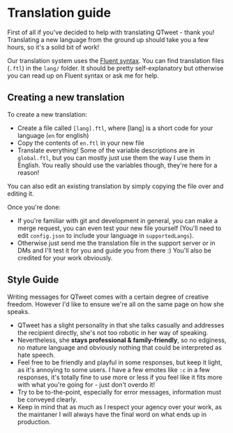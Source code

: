 # Translation guide

First of all if you've decided to help with translating QTweet - thank you! Translating a new language from the ground up should take you a few hours, so it's a solid bit of work!

Our translation system uses the [Fluent syntax](https://projectfluent.org/fluent/guide/). You can find translation files (`.ftl`) in the `lang/` folder. It should be pretty self-explanatory but otherwise you can read up on Fluent syntax or ask me for help.

## Creating a new translation

To create a new translation:

- Create a file called `[lang].ftl`, where [lang] is a short code for your language (`en` for english)
- Copy the contents of `en.ftl` in your new file
- Translate everything! Some of the variable descriptions are in `global.ftl`, but you can mostly just use them the way I use them in English. You really should use the variables though, they're here for a reason!

You can also edit an existing translation by simply copying the file over and editing it.

Once you're done:

- If you're familiar with git and development in general, you can make a merge request, you can even test your new file yourself (You'll need to edit `config.json` to include your language in `supportedLangs`).
- Otherwise just send me the translation file in the support server or in DMs and I'll test it for you and guide you from there :) You'll also be credited for your work obviously.

## Style Guide

Writing messages for QTweet comes with a certain degree of creative freedom. However I'd like to ensure we're all on the same page on how she speaks.

- QTweet has a slight personality in that she talks casually and addresses the recipient directly, she's not too robotic in her way of speaking.
- Nevertheless, she **stays professional & family-friendly**, so no edginess, no mature language and obviously nothing that could be interpreted as hate speech.
- Feel free to be friendly and playful in some responses, but keep it light, as it's annoying to some users. I have a few emotes like `:c` in a few responses, it's totally fine to use more or less if you feel like it fits more with what you're going for - just don't overdo it!
- Try to be to-the-point, especially for error messages, information must be conveyed clearly.
- Keep in mind that as much as I respect your agency over your work, as the maintaner I will always have the final word on what ends up in production.
